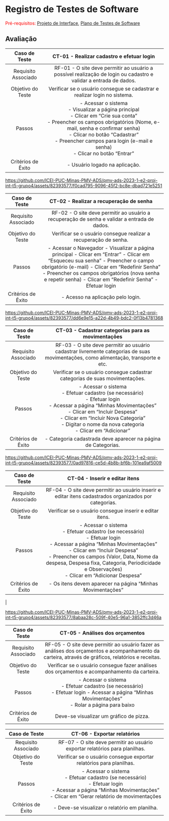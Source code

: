 # Registro de Testes de Software

<span style="color:red">Pré-requisitos: <a href="3-Projeto de Interface.md"> Projeto de Interface</a></span>, <a href="8-Plano de Testes de Software.md"> Plano de Testes de Software</a>

## Avaliação

| **Caso de Teste** 	| **CT-01 - Realizar cadastro e efetuar login** 	|
|:---:	|:---:	|
|	Requisito Associado 	| RF-01 - O site deve permitir ao usuário a possível realização de login ou cadastro e validar a entrada de dados. |
| Objetivo do Teste 	| Verificar se o usuário consegue se cadastrar e realizar login no sistema. |
| Passos 	| - Acessar o sistema <br> - Visualizar a página principal<br> - Clicar em “Crie sua conta”<br> - Preencher os campos obrigatórios (Nome, e-mail, senha e confirmar senha)<br> - Clicar no botão “Cadastrar”<br> - Preencher campos para login (e-mail e senha)<br> - Clicar no botão “Entrar” | - O cadastro foi realizado com sucesso. |
|Critérios de Êxito| - Usuário logado na aplicação.|

https://github.com/ICEI-PUC-Minas-PMV-ADS/pmv-ads-2023-1-e2-proj-int-t5-grupo4/assets/82393577/f0cad795-9096-45f2-bc8e-dbad721e5251

| **Caso de Teste** 	| **CT-02 - Realizar a recuperação de senha** 	|
|:---:	|:---:	|
|	Requisito Associado 	| RF-02 - O site deve permitir ao usuário a recuperação de senha e validar a entrada de dados. |
| Objetivo do Teste 	| Verificar se o usuário consegue realizar a recuperação de senha. |
| Passos 	| - Acessar o Navegador - Visualizar a página principal - Clicar em “Entrar” - Clicar em “Esqueceu sua senha” - Preencher o campo obrigatório (e-mail) - Clicar em “Redefinir Senha” - Preencher os campos obrigatórios (nova senha e repetir senha) - Clicar em “Redefinir Senha” - Efetuar login | - O cadastro foi realizado com sucesso. |
|Critérios de Êxito| - Acesso na aplicação pelo login.|

https://github.com/ICEI-PUC-Minas-PMV-ADS/pmv-ads-2023-1-e2-proj-int-t5-grupo4/assets/82393577/dd6e9e15-a22d-4b49-bdc2-0f13b4781368

 | **Caso de Teste** 	| **CT-03 - Cadastrar categorias para as movimentações** 	|
|:---:	|:---:	|
|	Requisito Associado 	| RF-03 - O site deve permitir ao usuário cadastrar livremente categorias de suas movimentações, como alimentação, transporte e etc. |
| Objetivo do Teste 	| Verificar se o usuário consegue cadastrar categorias de suas movimentações. |
| Passos 	| - Acessar o sistema<br> - Efetuar cadastro (se necessário)<br> - Efetuar login<br> - Acessar a página “Minhas Movimentações”<br> - Clicar em “Incluir Despesa” <br>- Clicar em “Incluir Nova Categoria” <br>- Digitar o nome da nova categoria <br>- Clicar em “Adicionar”|
|Critérios de Êxito| - Categoria cadastrada deve aparecer na página de Categorias.|

https://github.com/ICEI-PUC-Minas-PMV-ADS/pmv-ads-2023-1-e2-proj-int-t5-grupo4/assets/82393577/0ad97816-ce5d-4b8b-bf6b-101ea9af5009

| **Caso de Teste** 	| **CT-04 - Inserir e editar itens** 	|
|:---:	|:---:	|
|	Requisito Associado 	| RF-04 - O site deve permitir ao usuário inserir e editar itens cadastrados organizados por categorias. |
| Objetivo do Teste 	| Verificar se o usuário consegue inserir e editar itens. |
| Passos 	| - Acessar o sistema<br> - Efetuar cadastro (se necessário)<br> - Efetuar login<br> - Acessar a página “Minhas Movimentações”<br> - Clicar em “Incluir Despesa”<br> - Preencher os campos (Valor, Data, Nome da despesa, Despesa fixa, Categoria, Periodicidade e Observações)<br> - Clicar em “Adicionar Despesa” |
|Critérios de Êxito| - Os itens devem aparecer na página “Minhas Movimentações”
|

https://github.com/ICEI-PUC-Minas-PMV-ADS/pmv-ads-2023-1-e2-proj-int-t5-grupo4/assets/82393577/8abaa28c-509f-40e5-96a1-3852ffc3d46a

| **Caso de Teste** 	| **CT-05 - Análises dos orçamentos** 	|
|:---:	|:---:	|
|	Requisito Associado 	| RF-05 - O site deve permitir ao usuário fazer as análises dos orçamentos e acompanhamento da carteira, através de gráficos, relatórios e receitas. |
| Objetivo do Teste 	| Verificar se o usuário consegue fazer análises dos orçamentos e acompanhamento da carteira. |
| Passos 	| - Acessar o sistema<br> - Efetuar cadastro (se necessário)<br> - Efetuar login - Acessar a página “Minhas Movimentações”<br> - Rolar a página para baixo |
|Critérios de Êxito| Deve-se visualizar um gráfico de pizza. |

| **Caso de Teste** 	| **CT-06 - Exportar relatórios** 	|
|:---:	|:---:	|
|	Requisito Associado 	| RF-07 - O site deve permitir ao usuário exportar relatórios para planilhas. |
| Objetivo do Teste 	| Verificar se o usuário consegue exportar relatórios para planilhas. |
| Passos 	| - Acessar o sistema<br> - Efetuar cadastro (se necessário)<br> - Efetuar login<br> - Acessar a página “Minhas Movimentações”<br> - Clicar em “Gerar relatório de movimentações |
|Critérios de Êxito| - Deve-se visualizar o relatório em planilha. |

